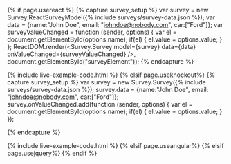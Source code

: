 {% if page.usereact %}
{% capture survey_setup %}
var survey = new Survey.ReactSurveyModel({% include surveys/survey-data.json %});
var data = {name:"John Doe", email: "johndoe@nobody.com", car:["Ford"]};
var surveyValueChanged = function (sender, options) {
    var el = document.getElementById(options.name);
    if(el) {
        el.value = options.value;
    }
};
ReactDOM.render(<Survey.Survey model={survey} data={data} onValueChanged={surveyValueChanged} />, document.getElementById("surveyElement"));
{% endcapture %}

{% include live-example-code.html %}
{% elsif page.useknockout%}
{% capture survey_setup %}
var survey = new Survey.Survey({% include surveys/survey-data.json %});
survey.data = {name:"John Doe", email: "johndoe@nobody.com", car:["Ford"]};
survey.onValueChanged.add(function (sender, options) {
    var el = document.getElementById(options.name);
    if(el) {
        el.value = options.value;
    }
});

{% endcapture %}

{% include live-example-code.html %}
{% elsif page.useangular%}
{% elsif page.usejquery%}
{% endif %}